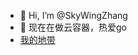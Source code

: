 - 👋 Hi, I’m @SkyWingZhang
- 👀 现在在做云容器，热爱go
- <a href="http://skywing.top" target="_blank">我的地带</a>
<!---
SkyWingZhang/SkyWingZhang is a ✨ special ✨ repository because its `README.md` (this file) appears on your GitHub profile.
You can click the Preview link to take a look at your changes.
--->
